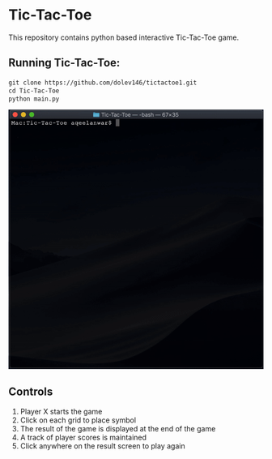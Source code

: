 # Tic-Tac-Toe

This repository contains python based interactive Tic-Tac-Toe game.

## Running Tic-Tac-Toe:

```
git clone https://github.com/dolev146/tictactoe1.git
cd Tic-Tac-Toe
python main.py
```

<p align="center">
<img src="/images/preview.gif">
</p>


</p>

## Controls
1. Player X starts the game
2. Click on each grid to place symbol
3. The result of the game is displayed at the end of the game
4. A track of player scores is maintained
5. Click anywhere on the result screen to play again





